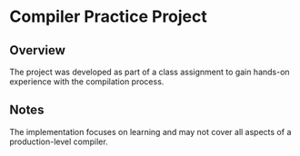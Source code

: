 # Compiler Practice Project

## Overview

The project was developed as part of a class assignment to gain hands-on experience with the compilation process.

## Notes

The implementation focuses on learning and may not cover all aspects of a production-level compiler.